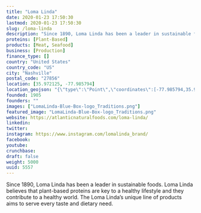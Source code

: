```yaml
---
title: "Loma Linda"
date: 2020-01-23 17:50:30
lastmod: 2020-01-23 17:50:30
slug: /loma-linda
description: "Since 1890, Loma Linda has been a leader in sustainable foods. Loma Linda believes that plant-based proteins are key to a healthy lifestyle and they contribute to a healthy world. The Loma Linda’s unique line of products aims to serve every taste and dietary need."
proteins: [Plant-Based]
products: [Meat, Seafood]
business: [Production]
finance_type: []
country: "United States"
country_code: "US"
city: "Nashville"
postal_code: "27856"
location: [35.972125, -77.985794]
location_geojson: "{\"type\":\"Point\",\"coordinates\":[-77.985794,35.972125]}"
founded: 1905
founders: ""
images: ["LomaLinda-Blue-Box-logo_Traditions.png"]
featured_image: "LomaLinda-Blue-Box-logo_Traditions.png"
website: https://atlanticnaturalfoods.com/loma-linda/
linkedin: 
twitter: 
instagram: https://www.instagram.com/lomalinda_brand/
facebook: 
youtube: 
crunchbase: 
draft: false
weight: 5000
uuid: 5557
---
```

Since 1890, Loma Linda has been a leader in sustainable foods. Loma Linda believes that plant-based proteins are key to a healthy lifestyle and they contribute to a healthy world. The Loma Linda’s unique line of products aims to serve every taste and dietary need.
